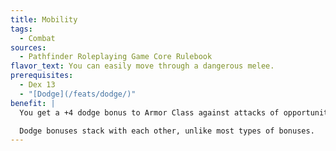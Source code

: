```yaml
---
title: Mobility
tags:
  - Combat
sources:
  - Pathfinder Roleplaying Game Core Rulebook
flavor_text: You can easily move through a dangerous melee.
prerequisites:
  - Dex 13
  - "[Dodge](/feats/dodge/)"
benefit: |
  You get a +4 dodge bonus to Armor Class against attacks of opportunity caused when you move out of or within a threatened area. A condition that makes you lose your Dexterity bonus to Armor Class (if any) also makes you lose dodge bonuses.

  Dodge bonuses stack with each other, unlike most types of bonuses.
---
```


